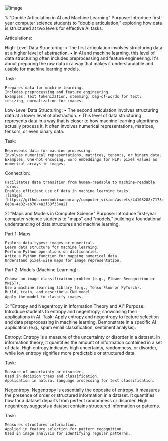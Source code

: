 ![image](https://github.com/mobinanoorany/computer_vision/assets/44108288/d9cec9db-ade1-4c4a-bfac-cebe06000cba)

1: "Double Articulation in AI and Machine Learning"
Purpose:
Introduce first-year computer science students to "double articulation," exploring how data is structured at two levels for effective AI tasks.

Articulations:

High-Level Data Structuring:
•	The first articulation involves structuring data at a higher level of abstraction.
•	In AI and machine learning, this level of data structuring often includes preprocessing and feature engineering. It's about preparing the raw data in a way that makes it understandable and usable for machine learning models.

Task:

    Prepares data for machine learning.
    Includes preprocessing and feature engineering.
    Examples: Text tokenization, stemming, bag-of-words for text; resizing, normalization for images.

Low-Level Data Structuring:
•	The second articulation involves structuring data at a lower level of abstraction.
•	This level of data structuring represents data in a way that is closer to how machine learning algorithms actually process it. It often involves numerical representations, matrices, tensors, or even binary data.

Task:

    Represents data for machine processing.
    Involves numerical representations, matrices, tensors, or binary data.
    Examples: One-hot encoding, word embeddings for NLP; pixel values as numerical arrays in images.

Connection:

    Facilitates data transition from human-readable to machine-readable forms.
    Enables efficient use of data in machine learning tasks.
    ![image](https://github.com/mobinanoorany/computer_vision/assets/44108288/7173428c-6e3e-4e32-ab70-4a2f53f354a2)

    
2: "Maps and Models in Computer Science"
Purpose:
Introduce first-year computer science students to "maps" and "models," building a foundational understanding of data structures and machine learning.

Part 1: Maps

    Explore data types: images or numerical.
    Learn data structure for machine learning.
    Perform Python operations on dictionaries.
    Write a Python function for mapping numerical data.
    Understand pixel-wise maps for image representation.

Part 2: Models (Machine Learning):

    Choose an image classification problem (e.g., Flower Recognition or MNIST).
    Use a machine learning library (e.g., TensorFlow or PyTorch).
    Build, train, and describe a CNN model.
    Apply the model to classify images.

 3: "Entropy and Negentropy in Information Theory and AI"
Purpose:
Introduce students to entropy and negentropy, showcasing their applications in AI.
Task:
    Apply entropy and negentropy to feature selection and data preprocessing in machine learning.
    Demonstrate in a specific AI application (e.g., spam email classification, sentiment analysis).

Entropy:
Entropy is a measure of the uncertainty or disorder in a dataset. In information theory, it quantifies the amount of information contained in a set of data. High entropy indicates high uncertainty, randomness, or disorder, while low entropy signifies more predictable or structured data.

Task:

    Measure of uncertainty or disorder.
    Used in decision trees and classification.
    Application in natural language processing for text classification.

Negentropy:
Negentropy is essentially the opposite of entropy. It measures the presence of order or structured information in a dataset. It quantifies how far a dataset departs from perfect randomness or disorder. High negentropy suggests a dataset contains structured information or patterns.

Task:

    Measures structured information.
    Applied in feature selection for pattern recognition.
    Used in image analysis for identifying regular patterns.
